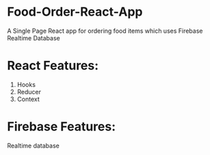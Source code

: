 # Food-Order-React-App
A Single Page React app for ordering food items which uses Firebase Realtime Database

# React Features:
1. Hooks
2. Reducer
3. Context

# Firebase Features:
Realtime database
